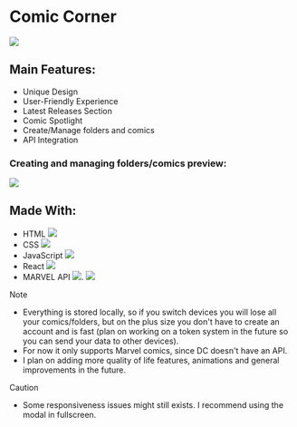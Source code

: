 # Comic Corner

![](https://catalinosbi.github.io/Personal-Website/Images/974348308dea1a84c3989bbd786a3a62.png)

## Main Features:

- Unique Design
- User-Friendly Experience
- Latest Releases Section
- Comic Spotlight
- Create/Manage folders and comics
- API Integration

### Creating and managing folders/comics preview:
![](https://gyazo.com/582f8ccb7f19f4f68d78a1515dda3640.gif)

## Made With:

- HTML ![](https://cdn-icons-png.flaticon.com/24/732/732212.png)
- CSS ![](https://cdn-icons-png.flaticon.com/24/732/732190.png)
- JavaScript ![](https://cdn-icons-png.flaticon.com/24/5968/5968292.png)
- React ![](https://cdn4.iconfinder.com/data/icons/logos-3/600/React.js_logo-24.png)
- MARVEL API ![](https://cdn.iconscout.com/icon/free/png-512/free-marvel-282124.png?f=webp&w=32). ![](https://cdn-icons-png.flaticon.com/24/4180/4180439.png)

> [!NOTE]
> - Everything is stored locally, so if you switch devices you will lose all your comics/folders, but on the plus size you don't have to create an account and is fast (plan on working on a token system in the future so you can send your data to other devices).
> - For now it only supports Marvel comics, since DC doesn't have an API.
> - I plan on adding more quality of life features, animations and general improvements in the future.

> [!CAUTION]
> - Some responsiveness issues might still exists. I recommend using the modal in fullscreen.
